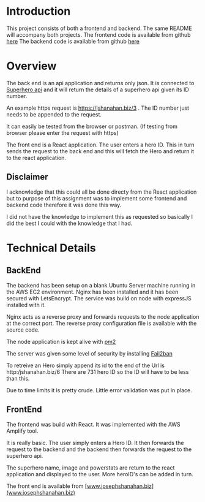 # Introduction

This project consists of both a frontend and backend. The same README will accompany both projects.
The frontend code is available from github [here](https://github.com/jmshanahan/superherofe)
The backend code is available from github [here](https://github.com/jmshanahan/superheroapi)

# Overview
The back end is an api application and returns only json. It is connected to [Superhero api](https://superheroapi.com/index.html)
and it will return the details of a superhero api given its ID number.

An example https request is https://jshanahan.biz/3 . The ID number just needs to be appended to the request.

It can easily be tested from the browser or postman. (If testing from browser please enter the request with https)

The front end is a React application. The user enters a hero ID. This in turn sends the request to the back end and this will fetch the Hero and return it to the react application.

## Disclaimer
I acknowledge that this could all be done directy from the React application but to purpose of this assignment was to implement some frontend and backend code therefore it was done this way.

I did not have the knowledge to implement this as requested so basically I did the best I could with the knowledge that I had.


# Technical Details

## BackEnd
The backend has been setup on a blank Ubuntu Server machine running in the AWS EC2 environment.
Nginx has been installed and it has been secured with LetsEncrypt. 
The service was build on node with expressJS installed with it.

Nginx acts as a reverse proxy and forwards requests to the node application at the correct port.
The reverse proxy configuration file is available with the source code.

The node application is kept alive with [pm2](https://www.npmjs.com/package/pm2)

The server was given some level of security by installing [Fail2ban](https://www.fail2ban.org/wiki/index.php/Main_Page)

To retreive an Hero simply append its id to the end of the Url is http:/jshanahan.biz/6
There are 731 hero ID so the ID will have to be less than this.

Due to time limits it is pretty crude. Little error validation was put in place.

## FrontEnd
The frontend was build with React. It was implemented with the AWS Amplify tool.

It is really basic. The user simply enters a Hero ID. It then forwards the request to the backend and the backend then forwards the request to the superhero api.

The superhero name, image and powerstats are return to the react application and displayed to the user.
More heroID's can be added in turn.

The front end is available from [www.josephshanahan.biz](www.josephshanahan.biz)





